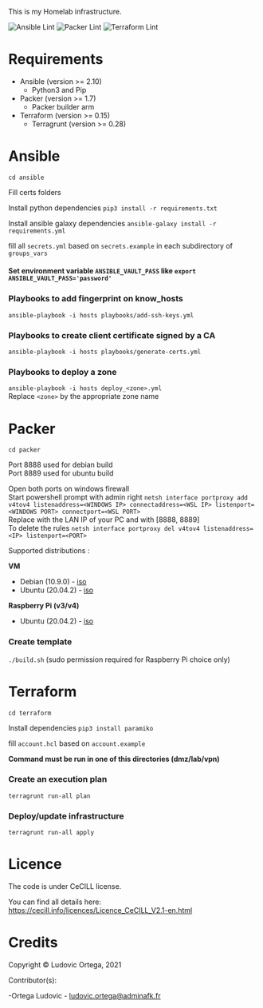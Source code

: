 This is my Homelab infrastructure.

![Ansible Lint](https://github.com/M0NsTeRRR/Homelab-infra/workflows/Ansible%20Lint/badge.svg)
![Packer Lint](https://github.com/M0NsTeRRR/Homelab-infra/workflows/Packer%20Lint/badge.svg)
![Terraform Lint](https://github.com/M0NsTeRRR/Homelab-infra/workflows/Terraform%20Lint/badge.svg)

# Requirements

- Ansible (version >= 2.10)
	- Python3 and Pip
- Packer (version >= 1.7)
    - Packer builder arm
- Terraform (version >= 0.15)
	- Terragrunt (version >= 0.28)

# Ansible
`cd ansible`  

Fill certs folders

Install python dependencies `pip3 install -r requirements.txt`

Install ansible galaxy dependencies `ansible-galaxy install -r requirements.yml`

fill all `secrets.yml` based on `secrets.example` in each subdirectory of `groups_vars`

#### Set environment variable `ANSIBLE_VAULT_PASS` like `export ANSIBLE_VAULT_PASS='password'`

### Playbooks to add fingerprint on know_hosts
`ansible-playbook -i hosts playbooks/add-ssh-keys.yml`

### Playbooks to create client certificate signed by a CA
`ansible-playbook -i hosts playbooks/generate-certs.yml`

### Playbooks to deploy a zone
`ansible-playbook -i hosts deploy_<zone>.yml`  
Replace `<zone>` by the appropriate zone name

# Packer
`cd packer`

Port 8888 used for debian build  
Port 8889 used for ubuntu build  

Open both ports on windows firewall  
Start powershell prompt with admin right `netsh interface portproxy add v4tov4 listenaddress=<WINDOWS IP> connectaddress=<WSL IP> listenport=<WINDOWS PORT> connectport=<WSL PORT>`  
Replace <IP> with the LAN IP of your PC and <PORT> with [8888, 8889]  
To delete the rules `netsh interface portproxy del v4tov4 listenaddress=<IP> listenport=<PORT>`

Supported distributions :

**VM**
- Debian (10.9.0) - [iso](https://cdimage.debian.org/debian-cd/current/amd64/iso-cd/debian-10.9.0-amd64-netinst.iso)
- Ubuntu (20.04.2) - [iso](http://cdimage.ubuntu.com/ubuntu-legacy-server/releases/20.04.2/release/ubuntu-20.04.2-legacy-server-amd64.iso)

**Raspberry Pi (v3/v4)**
- Ubuntu (20.04.2) - [iso](https://cdimage.ubuntu.com/releases/20.04.2/release/ubuntu-20.04.2-preinstalled-server-arm64+raspi.img.xz)

### Create template
`./build.sh` (sudo permission required for Raspberry Pi choice only)

# Terraform
`cd terraform`  

Install dependencies `pip3 install paramiko`

fill `account.hcl` based on `account.example`

**Command must be run in one of this directories (dmz/lab/vpn)**

### Create an execution plan
`terragrunt run-all plan`

### Deploy/update infrastructure
`terragrunt run-all apply`

# Licence

The code is under CeCILL license.

You can find all details here: https://cecill.info/licences/Licence_CeCILL_V2.1-en.html

# Credits

Copyright © Ludovic Ortega, 2021

Contributor(s):

-Ortega Ludovic - ludovic.ortega@adminafk.fr